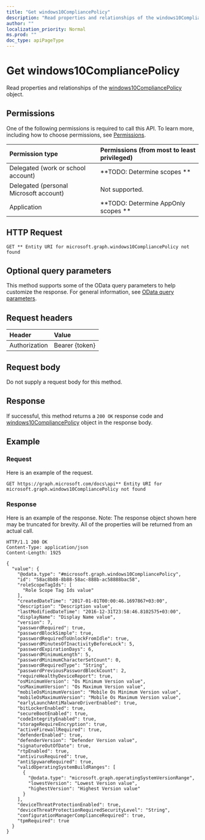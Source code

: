 ```yaml
---
title: "Get windows10CompliancePolicy"
description: "Read properties and relationships of the windows10CompliancePolicy object."
author: ""
localization_priority: Normal
ms.prod: ""
doc_type: apiPageType
---
```


# Get windows10CompliancePolicy

Read properties and relationships of the [windows10CompliancePolicy](../resources/windows10compliancepolicy.md) object.

## Permissions
One of the following permissions is required to call this API. To learn more, including how to choose permissions, see [Permissions](/concepts/permissions-reference.md).

|Permission type|Permissions (from most to least privileged)|
|:---|:---|
|Delegated (work or school account)|**TODO: Determine scopes **|
|Delegated (personal Microsoft account)|Not supported.|
|Application|**TODO: Determine AppOnly scopes **|

## HTTP Request
<!-- {
  "blockType": "ignored"
}
-->
``` http
GET ** Entity URI for microsoft.graph.windows10CompliancePolicy not found
```

## Optional query parameters
This method supports some of the OData query parameters to help customize the response. For general information, see [OData query parameters](/graph/query-parameters).

## Request headers
|Header|Value|
|:---|:---|
|Authorization|Bearer {token}|

## Request body
Do not supply a request body for this method.

## Response
If successful, this method returns a `200 OK` response code and [windows10CompliancePolicy](../resources/windows10compliancepolicy.md) object in the response body.

## Example

### Request
Here is an example of the request.
<!-- {
  "blockType": "request",
  "name": "get_windows10compliancepolicy"
}
-->
``` http
GET https://graph.microsoft.com/docs\api** Entity URI for microsoft.graph.windows10CompliancePolicy not found
```

### Response
Here is an example of the response. Note: The response object shown here may be truncated for brevity. All of the properties will be returned from an actual call.
<!-- {
  "blockType": "response",
  "truncated": true,
  "@odata.type": "microsoft.graph.windows10CompliancePolicy"
}
-->
``` http
HTTP/1.1 200 OK
Content-Type: application/json
Content-Length: 1925

{
  "value": {
    "@odata.type": "#microsoft.graph.windows10CompliancePolicy",
    "id": "58ac8b88-8b88-58ac-888b-ac58888bac58",
    "roleScopeTagIds": [
      "Role Scope Tag Ids value"
    ],
    "createdDateTime": "2017-01-01T00:00:46.1697867+03:00",
    "description": "Description value",
    "lastModifiedDateTime": "2016-12-31T23:58:46.8102575+03:00",
    "displayName": "Display Name value",
    "version": 7,
    "passwordRequired": true,
    "passwordBlockSimple": true,
    "passwordRequiredToUnlockFromIdle": true,
    "passwordMinutesOfInactivityBeforeLock": 5,
    "passwordExpirationDays": 6,
    "passwordMinimumLength": 5,
    "passwordMinimumCharacterSetCount": 0,
    "passwordRequiredType": "String",
    "passwordPreviousPasswordBlockCount": 2,
    "requireHealthyDeviceReport": true,
    "osMinimumVersion": "Os Minimum Version value",
    "osMaximumVersion": "Os Maximum Version value",
    "mobileOsMinimumVersion": "Mobile Os Minimum Version value",
    "mobileOsMaximumVersion": "Mobile Os Maximum Version value",
    "earlyLaunchAntiMalwareDriverEnabled": true,
    "bitLockerEnabled": true,
    "secureBootEnabled": true,
    "codeIntegrityEnabled": true,
    "storageRequireEncryption": true,
    "activeFirewallRequired": true,
    "defenderEnabled": true,
    "defenderVersion": "Defender Version value",
    "signatureOutOfDate": true,
    "rtpEnabled": true,
    "antivirusRequired": true,
    "antiSpywareRequired": true,
    "validOperatingSystemBuildRanges": [
      {
        "@odata.type": "microsoft.graph.operatingSystemVersionRange",
        "lowestVersion": "Lowest Version value",
        "highestVersion": "Highest Version value"
      }
    ],
    "deviceThreatProtectionEnabled": true,
    "deviceThreatProtectionRequiredSecurityLevel": "String",
    "configurationManagerComplianceRequired": true,
    "tpmRequired": true
  }
}
```

